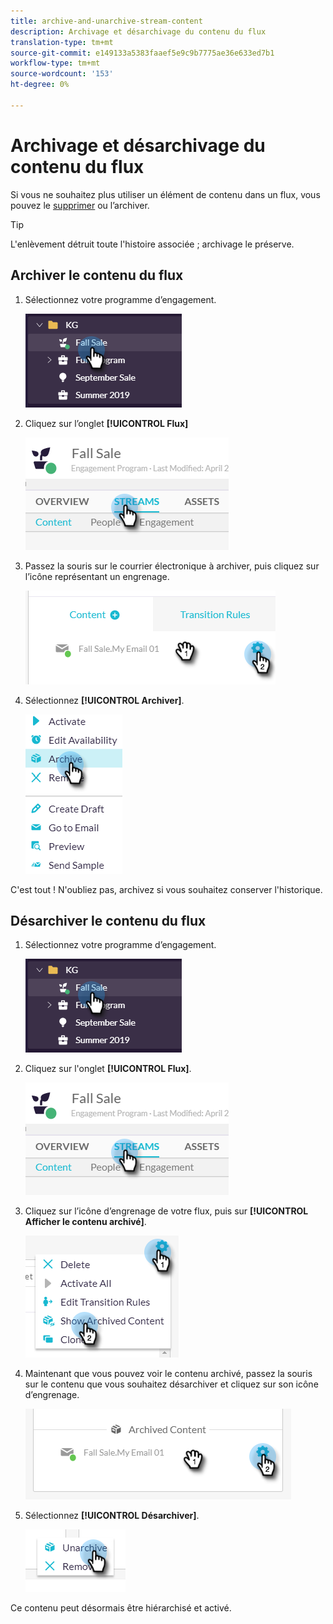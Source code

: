 ```yaml
---
title: archive-and-unarchive-stream-content
description: Archivage et désarchivage du contenu du flux
translation-type: tm+mt
source-git-commit: e149133a5383faaef5e9c9b7775ae36e633ed7b1
workflow-type: tm+mt
source-wordcount: '153'
ht-degree: 0%

---
```



# Archivage et désarchivage du contenu du flux

Si vous ne souhaitez plus utiliser un élément de contenu dans un flux, vous pouvez le [supprimer](/help/sky/remove-stream-content.md) ou l’archiver.

>[!TIP]
>
>L&#39;enlèvement détruit toute l&#39;histoire associée ; archivage
>le préserve.

## Archiver le contenu du flux

1. Sélectionnez votre programme d’engagement.

   ![Image un](/help/sky/assets/engagement-programs/archive-and-unarchive-stream-content/archive-and-unarchive-stream-content-1.png)

1. Cliquez sur l’onglet **[!UICONTROL Flux]**

   ![Image 2](/help/sky/assets/engagement-programs/archive-and-unarchive-stream-content/archive-and-unarchive-stream-content-2.png)

1. Passez la souris sur le courrier électronique à archiver, puis cliquez sur l’icône représentant un engrenage.

   ![Image trois](/help/sky/assets/engagement-programs/archive-and-unarchive-stream-content/archive-and-unarchive-stream-content-3.png)

1. Sélectionnez **[!UICONTROL Archiver]**.

   ![Image 4](/help/sky/assets/engagement-programs/archive-and-unarchive-stream-content/archive-and-unarchive-stream-content-4.png)

C&#39;est tout ! N&#39;oubliez pas, archivez si vous souhaitez conserver l&#39;historique.

## Désarchiver le contenu du flux

1. Sélectionnez votre programme d’engagement.

   ![Image 5](/help/sky/assets/engagement-programs/archive-and-unarchive-stream-content/archive-and-unarchive-stream-content-5.png)

1. Cliquez sur l&#39;onglet **[!UICONTROL Flux]**.

   ![Image six](/help/sky/assets/engagement-programs/archive-and-unarchive-stream-content/archive-and-unarchive-stream-content-6.png)

1. Cliquez sur l’icône d’engrenage de votre flux, puis sur **[!UICONTROL Afficher le contenu archivé]**.

   ![Image sept](/help/sky/assets/engagement-programs/archive-and-unarchive-stream-content/archive-and-unarchive-stream-content-7.png)

1. Maintenant que vous pouvez voir le contenu archivé, passez la souris sur le contenu que vous souhaitez désarchiver et cliquez sur son icône d’engrenage.

   ![Image huit](/help/sky/assets/engagement-programs/archive-and-unarchive-stream-content/archive-and-unarchive-stream-content-8.png)

1. Sélectionnez **[!UICONTROL Désarchiver]**.

   ![Image neuf](/help/sky/assets/engagement-programs/archive-and-unarchive-stream-content/archive-and-unarchive-stream-content-9.png)

Ce contenu peut désormais être hiérarchisé et activé.
